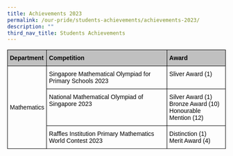 ```yaml
---
title: Achievements 2023
permalink: /our-pride/students-achievements/achievements-2023/
description: ""
third_nav_title: Students Achievements
---
```

<style type="text/css">
.tg  {border-collapse:collapse;border-spacing:0;}
.tg td{border-color:black;border-style:solid;border-width:1px;font-family:Arial, sans-serif;font-size:14px;
  overflow:hidden;padding:10px 5px;word-break:normal;}
.tg th{border-color:black;border-style:solid;border-width:1px;font-family:Arial, sans-serif;font-size:14px;
  font-weight:normal;overflow:hidden;padding:10px 5px;word-break:normal;}
.tg .tg-cly1{text-align:left;vertical-align:middle}
.tg .tg-y93n{background-color:#c0c0c0;text-align:left;vertical-align:middle}
.tg .tg-y6fn{background-color:#c0c0c0;text-align:left;vertical-align:top}
.tg .tg-0lax{text-align:left;vertical-align:top}
</style>
<table class="tg">
<thead>
  <tr>
    <th class="tg-y93n"><span style="font-weight:700;font-style:normal;text-decoration:none;color:#000">Department</span></th>
    <th class="tg-y6fn"><span style="font-weight:700;font-style:normal;text-decoration:none;color:#000">Competition</span></th>
    <th class="tg-y6fn"><span style="font-weight:700;font-style:normal;text-decoration:none;color:#000">Award</span></th>
  </tr>
</thead>
<tbody>
<tr><td class="tg-cly1" rowspan="4"><span style="font-weight:400;font-style:normal;text-decoration:none;color:#000;background-color:transparent">Mathematics</span></td>
    <td class="tg-0lax"><span style="font-weight:400;font-style:normal;text-decoration:none;color:#000;background-color:transparent">Singapore Mathematical Olympiad for Primary Schools 2023</span></td>
    <td class="tg-0lax"><span style="font-weight:400;font-style:normal;text-decoration:none;color:#000;background-color:transparent">Sliver Award (1)</span></td>
  </tr>
  <tr>
    <td class="tg-0lax"><span style="font-weight:400;font-style:normal;text-decoration:none;color:#000;background-color:transparent">National Mathematical Olympiad of Singapore 2023</span><br></td>
    <td class="tg-0lax"><span style="font-weight:400;font-style:normal;text-decoration:none;color:#000;background-color:transparent">Silver Award (1)</span><br><span style="font-weight:400;font-style:normal;text-decoration:none;color:#000;background-color:transparent">Bronze Award (10)</span><br><span style="font-weight:400;font-style:normal;text-decoration:none;color:#000;background-color:transparent">Honourable Mention (12)</span></td>
  </tr>
  <tr>
    <td class="tg-0lax"><span style="font-weight:400;font-style:normal;text-decoration:none;color:#000;background-color:transparent">Raffles Institution Primary Mathematics World Contest 2023</span></td>
    <td class="tg-0lax"><span style="font-weight:400;font-style:normal;text-decoration:none;color:#000;background-color:transparent">Distinction (1)
</span><br><span style="font-weight:400;font-style:normal;text-decoration:none;color:#000;background-color:transparent">Merit Award (4)</span></td>	
 </tr>
 <tr>
</tr></tbody>
</table>